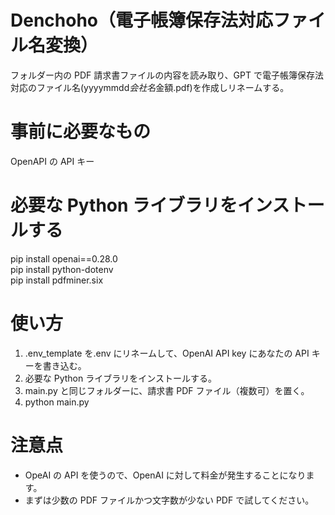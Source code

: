 # Denchoho（電子帳簿保存法対応ファイル名変換）

フォルダー内の PDF 請求書ファイルの内容を読み取り、GPT で電子帳簿保存法対応のファイル名(yyyymmdd*会社名*金額.pdf)を作成しリネームする。

# 事前に必要なもの

OpenAPI の API キー

# 必要な Python ライブラリをインストールする

pip install openai==0.28.0  
pip install python-dotenv  
pip install pdfminer.six

# 使い方

1. .env_template を.env にリネームして、OpenAI API key にあなたの API キーを書き込む。
2. 必要な Python ライブラリをインストールする。
3. main.py と同じフォルダーに、請求書 PDF ファイル（複数可）を置く。
4. python main.py

# 注意点

- OpeAI の API を使うので、OpenAI に対して料金が発生することになります。
- まずは少数の PDF ファイルかつ文字数が少ない PDF で試してください。
